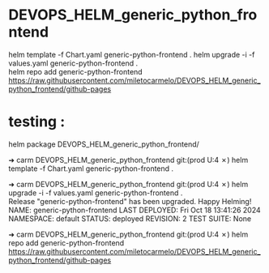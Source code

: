 # DEVOPS_HELM_generic_python_frontend

helm template -f Chart.yaml generic-python-frontend .
helm upgrade -i -f values.yaml generic-python-frontend  .   
helm repo add generic-python-frontend  https://raw.githubusercontent.com/miletocarmelo/DEVOPS_HELM_generic_python_frontend/github-pages




# testing : 

helm package DEVOPS_HELM_generic_python_frontend/


➜  carm DEVOPS_HELM_generic_python_frontend git:(prod U:4 ✗) helm template -f Chart.yaml generic-python-frontend .

➜  carm DEVOPS_HELM_generic_python_frontend git:(prod U:4 ✗) helm upgrade -i -f values.yaml generic-python-frontend  .   
Release "generic-python-frontend" has been upgraded. Happy Helming!
NAME: generic-python-frontend
LAST DEPLOYED: Fri Oct 18 13:41:26 2024
NAMESPACE: default
STATUS: deployed
REVISION: 2
TEST SUITE: None

➜  carm DEVOPS_HELM_generic_python_frontend git:(prod U:4 ✗) helm repo add generic-python-frontend  https://raw.githubusercontent.com/miletocarmelo/DEVOPS_HELM_generic_python_frontend/github-pages